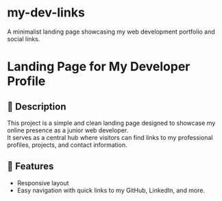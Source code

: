 # my-dev-links
A minimalist landing page showcasing my web development portfolio and social links.

# Landing Page for My Developer Profile

## 📝 Description
This project is a simple and clean landing page designed to showcase my online presence as a junior web developer.  
It serves as a central hub where visitors can find links to my professional profiles, projects, and contact information.  

## 🌟 Features
- Responsive layout
- Easy navigation with quick links to my GitHub, LinkedIn, and more.  




